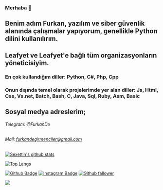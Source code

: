 ### Merhaba 👋
## Benim adım Furkan, yazılım ve siber güvenlik alanında çalışmalar yapıyorum, genellikle Python dilini kullanılırım.
## Leafyet ve Leafyet'e bağlı tüm organizasyonların yöneticisiyim.
### En çok kullandığım diller: Python, C#, Php, Cpp
### Onun dışında temel olarak projelerimde yer alan diller: Js, Html, Css, Vs.net, Batch, Bash, C, Java, Sql, Ruby, Asm, Basic
## Sosyal medya adreslerim;
###### Telegram: @FurkanDe
###### Mail: furkandegirmenciler@gmail.com


[![Sexettin's github stats](https://github-readme-stats.vercel.app/api?username=sexettin78&count_private=true&show_icons=true&theme=radical&hide_rank=false)](https://github.com/anuraghazra/github-readme-stats)

[![Top Langs](https://github-readme-stats.vercel.app/api/top-langs/?username=sexettin78)](https://github.com/anuraghazra/github-readme-stats)

[![Github Badge](https://img.shields.io/badge/-Github-000?style=quare&labelColor=000&logo=Github&logoColor=white&link=link)](https://github.com/sexettin78) 
[![Instagram Badge](https://img.shields.io/badge/-Instagram-C13584?style=flat-quare&labelColor=C13584&logo=instagram&logoColor=white&link=link)](https://instagram.com/sexettin) 
[![Github fallower](https://img.shields.io/github/followers/sexettin78?style=social)](https://github.com/sexettin78) 

![](https://komarev.com/ghpvc/?username=sexettin78)
